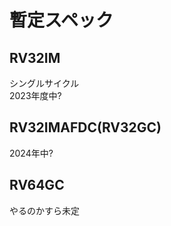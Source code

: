 # 暫定スペック

## RV32IM
シングルサイクル<br>
2023年度中?<br>

## RV32IMAFDC(RV32GC)
2024年中?<br>

## RV64GC
やるのかすら未定<br>
